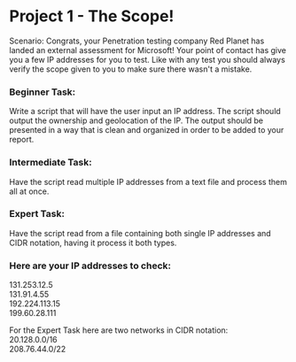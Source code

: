 # Project 1 - The Scope!

Scenario: Congrats, your Penetration testing company Red Planet has landed an external assessment for Microsoft! Your point of contact has give you a few IP addresses for you to test. Like with any test you should always verify the scope given to you to make sure there wasn't a mistake.

### Beginner Task: 
Write a script that will have the user input an IP address. The script should output the ownership and geolocation of the IP. The output should be presented in a way that is clean and organized in order to be added to your report.

### Intermediate Task:  
Have the script read multiple IP addresses from a text file and process them all at once.

### Expert Task:
Have the script read from a file containing both single IP addresses and CIDR notation, having it process it both types.

### Here are your IP addresses to check:
131.253.12.5\
131.91.4.55\
192.224.113.15\
199.60.28.111

For the Expert Task here are two networks in CIDR notation:\
20.128.0.0/16\
208.76.44.0/22

